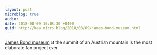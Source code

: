 ```yaml
---
layout: post
microblog: true
audio: 
date: 2018-08-09 16:08:30 +0400
guid: http://kaa.micro.blog/2018/08/09/james-bond-museum.html
---
```

[James Bond museum](https://www.dezeen.com/2018/08/09/james-bond-museum-austrian-mountain-architecture/) at the summit of an Austrian mountain is the most elaborate fan project ever. 
